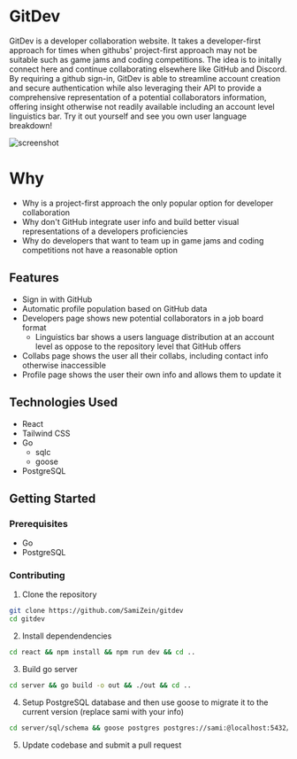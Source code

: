 # GitDev

GitDev is a developer collaboration website. It takes a developer-first approach for times when githubs' project-first approach may not be suitable such as game jams and coding competitions. The idea is to initally connect here and continue collaborating elsewhere like GitHub and Discord. By requiring a github sign-in, GitDev is able to streamline account creation and secure authentication while also leveraging their API to provide a comprehensive representation of a potential collaborators information, offering insight otherwise not readily available including an account level linguistics bar. Try it out yourself and see you own user language breakdown!

![screenshot](users_page.png)

# Why

- Why is a project-first approach the only popular option for developer collaboration
- Why don't GitHub integrate user info and build better visual representations of a developers proficiencies
- Why do developers that want to team up in game jams and coding competitions not have a reasonable option

## Features

- Sign in with GitHub
- Automatic profile population based on GitHub data
- Developers page shows new potential collaborators in a job board format
  - Linguistics bar shows a users language distribution at an account level as oppose to the repository level that GitHub offers
- Collabs page shows the user all their collabs, including contact info otherwise inaccessible
- Profile page shows the user their own info and allows them to update it

## Technologies Used

- React
- Tailwind CSS
- Go
  - sqlc
  - goose
- PostgreSQL

## Getting Started

### Prerequisites

- Go
- PostgreSQL

### Contributing

1. Clone the repository

```bash
git clone https://github.com/SamiZein/gitdev
cd gitdev
```

2. Install dependendencies

```bash
cd react && npm install && npm run dev && cd ..
```

3. Build go server

```bash
cd server && go build -o out && ./out && cd ..
```

4. Setup PostgreSQL database and then use goose to migrate it to the current version (replace sami with your info)

```bash
cd server/sql/schema && goose postgres postgres://sami:@localhost:5432/gitdev up
```

5. Update codebase and submit a pull request
